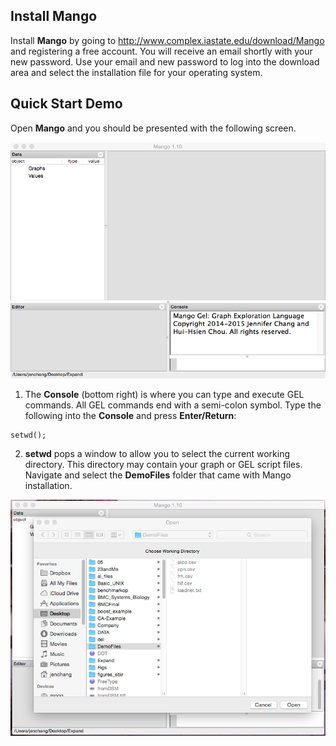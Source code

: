 ## Install Mango

Install **Mango** by going to http://www.complex.iastate.edu/download/Mango and registering a free account. You will receive an email shortly with your new password. Use your email and new password to log into the download area and select the installation file for your operating system. 

## Quick Start Demo
Open **Mango** and you should be presented with the following screen.

![](start.png)

1. The **Console** (bottom right) is where you can type and execute GEL commands. All GEL commands end with a semi-colon symbol. Type the following into the **Console** and press **Enter/Return**:

```
setwd();
```

2. **setwd** pops a window to allow you to select the current working directory. This directory may contain your graph or GEL script files. Navigate and select the **DemoFiles** folder that came with Mango installation.

![](setwd.png)

